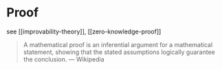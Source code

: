 # Proof

see [[improvability-theory]], [[zero-knowledge-proof]]

> A mathematical proof is an inferential argument for a mathematical statement, showing that the stated assumptions logically guarantee the conclusion. &mdash; Wikipedia
